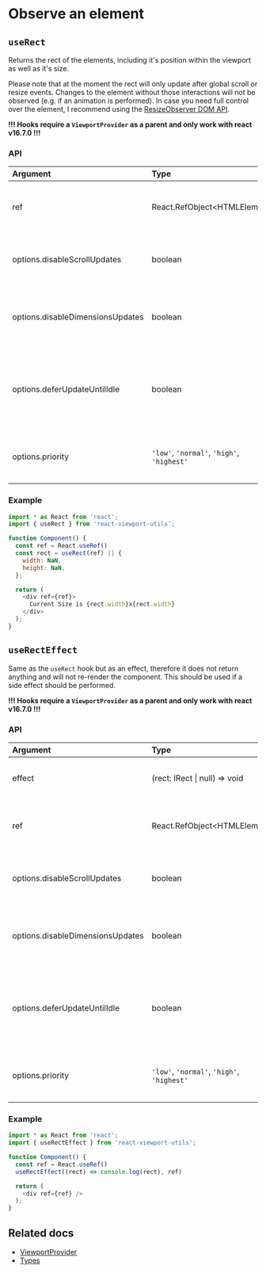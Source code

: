 # Observe an element

## `useRect`

Returns the rect of the elements, including it's position within the viewport as well as it's size.

Please note that at the moment the rect will only update after global scroll or resize events. Changes to the element without those interactions will not be observed (e.g. if an animation is performed).
In case you need full control over the element, I recommend using the [ResizeObserver DOM API](https://developer.mozilla.org/en-US/docs/Web/API/ResizeObserver).

**!!! Hooks require a `ViewportProvider` as a parent and only work with react v16.7.0 !!!**

### API

| Argument | Type | Required? | Description |
|:---|:---|:---:|:---|
| ref | React.RefObject\<HTMLElement> | x | The reference to an element that should be observed |
| options.disableScrollUpdates | boolean |  | Disables updates to scroll events (only for `useViewport`) |
| options.disableDimensionsUpdates | boolean |  | Disables updates to dimensions events (only for `useViewport`) |
| options.deferUpdateUntilIdle | boolean |  | Defers to trigger updates until the collector is idle. See [Defer Events](../concepts/defer_events.md) |
| options.priority | `'low'`, `'normal'`, `'high'`, `'highest'` |  | Allows to set a priority of the update. See [Defer Events](../concepts/scheduler.md) |

### Example

``` javascript
import * as React from 'react';
import { useRect } from 'react-viewport-utils';

function Component() {
  const ref = React.useRef()
  const rect = useRect(ref) || {
    width: NaN,
    height: NaN,
  };

  return (
    <div ref={ref}>
      Current Size is {rect.width}x{rect.width}
    </div>
  );
}
```

## `useRectEffect`

Same as the `useRect` hook but as an effect, therefore it does not return anything and will not re-render the component. This should be used if a side effect should be performed.

**!!! Hooks require a `ViewportProvider` as a parent and only work with react v16.7.0 !!!**

### API

| Argument | Type | Required? | Description |
|:---|:---|:---:|:---|
| effect | (rect: IRect \| null) => void | x | The side effect that should be performed |
| ref | React.RefObject\<HTMLElement> | x | The reference to an element that should be observed |
| options.disableScrollUpdates | boolean |  | Disables updates to scroll events (only for `useViewport`) |
| options.disableDimensionsUpdates | boolean |  | Disables updates to dimensions events (only for `useViewport`) |
| options.deferUpdateUntilIdle | boolean |  | Defers to trigger updates until the collector is idle. See [Defer Events](../concepts/defer_events.md) |
| options.priority | `'low'`, `'normal'`, `'high'`, `'highest'` |  | Allows to set a priority of the update. See [Defer Events](../concepts/scheduler.md) |

### Example

``` javascript
import * as React from 'react';
import { useRectEffect } from 'react-viewport-utils';

function Component() {
  const ref = React.useRef()
  useRectEffect((rect) => console.log(rect), ref)

  return (
    <div ref={ref} />
  );
}
```

## Related docs

* [ViewportProvider](./ViewportProvider.md)
* [Types](./types.md)
